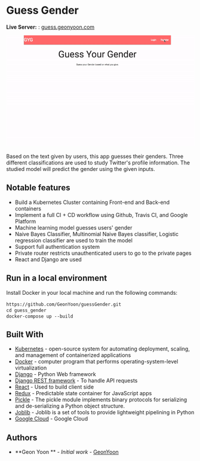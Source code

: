 # Guess  Gender

**Live Server:** : [guess.geonyoon.com](http://guess.geonyoon.com)

![guess](guess_gif.gif)

Based on the text given by users, this app guesses their genders. Three different classifications are used to study Twitter's profile information. The studied model will predict the gender using the given inputs.

## Notable features

- Build a Kubernetes Cluster containing Front-end and Back-end containers
- Implement a full CI + CD workflow using Github, Travis CI, and Google Platform
- Machine learning model guesses users' gender 
- Naive Bayes Classifier, Multinomial Naive Bayes classifier, Logistic regression classifier are used to train the model
- Support full authentication system
- Private router restricts unauthenticated users to go to the private pages
- React and Django are used

## Run in a local environment

Install Docker in your local machine and run the following commands:

```script
https://github.com/GeonYoon/guessGender.git
cd guess_gender
docker-compose up --build
```

## Built With

* [Kubernetes](https://kubernetes.io/) - open-source system for automating deployment, scaling, and management of containerized applications
* [Docker](https://www.docker.com/) - computer program that performs operating-system-level virtualization
* [Django](https://www.djangoproject.com) - Python Web framework
* [Django REST framework](https://www.django-rest-framework.org) - To handle API requests
* [React](https://reactjs.org/) - Used to build client side
* [Redux](http://redux.js.org/docs/basics/UsageWithReact.html) - Predictable state container for JavaScript apps
* [Pickle](https://docs.python.org/3/library/pickle.html) - The pickle module implements binary protocols for serializing and de-serializing a Python object structure.
* [Joblib](https://pypi.org/project/joblib/) - Joblib is a set of tools to provide lightweight pipelining in Python
* [Google Cloud](https://cloud.google.com/) - Google Cloud

## Authors

* **Geon Yoon ** - *Initial work* - [GeonYoon](https://github.com/GeonYoon)
